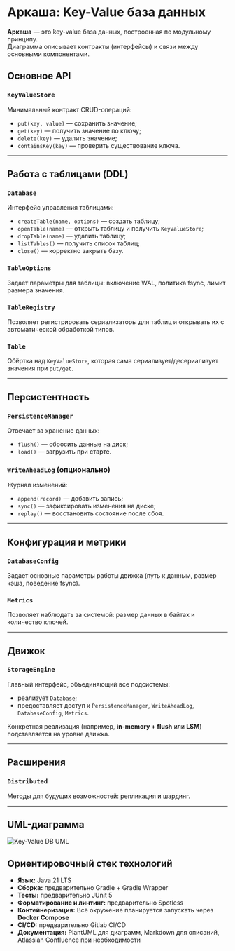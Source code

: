 # Аркаша: Key-Value база данных  

**Аркаша** — это key-value база данных, построенная по модульному принципу.  
Диаграмма описывает контракты (интерфейсы) и связи между основными компонентами.  

## Основное API  
### `KeyValueStore`  
Минимальный контракт CRUD-операций:  

- `put(key, value)` — сохранить значение;  
- `get(key)` — получить значение по ключу;  
- `delete(key)` — удалить значение;  
- `containsKey(key)` — проверить существование ключа.  

---

## Работа с таблицами (DDL)  
### `Database`  
Интерфейс управления таблицами:  

- `createTable(name, options)` — создать таблицу;  
- `openTable(name)` — открыть таблицу и получить `KeyValueStore`;  
- `dropTable(name)` — удалить таблицу;  
- `listTables()` — получить список таблиц;  
- `close()` — корректно закрыть базу.  

### `TableOptions`  
Задает параметры для таблицы: включение WAL, политика fsync, лимит размера значения.  

### `TableRegistry`  
Позволяет регистрировать сериализаторы для таблиц и открывать их с автоматической обработкой типов.  

### `Table`  
Обёртка над `KeyValueStore`, которая сама сериализует/десериализует значения при `put/get`.  

---

## Персистентность  
### `PersistenceManager`  
Отвечает за хранение данных:  

- `flush()` — сбросить данные на диск;  
- `load()` — загрузить при старте.  

### `WriteAheadLog` (опционально)  
Журнал изменений:  

- `append(record)` — добавить запись;  
- `sync()` — зафиксировать изменения на диске;  
- `replay()` — восстановить состояние после сбоя.  

---

## Конфигурация и метрики  
### `DatabaseConfig`  
Задает основные параметры работы движка (путь к данным, размер кэша, поведение fsync).  

### `Metrics`  
Позволяет наблюдать за системой: размер данных в байтах и количество ключей.  

---

## Движок  
### `StorageEngine`  
Главный интерфейс, объединяющий все подсистемы:  

- реализует `Database`;  
- предоставляет доступ к `PersistenceManager`, `WriteAheadLog`, `DatabaseConfig`, `Metrics`.  

Конкретная реализация (например, **in-memory + flush** или **LSM**) подставляется на уровне движка.  

---

## Расширения  
### `Distributed`   
Методы для будущих возможностей: репликация и шардинг.  

---

## UML-диаграмма

![Key-Value DB UML](https://www.plantuml.com/plantuml/png/fLPVR-D447_tfvWt7D4a28cNY3jTsnnIHQjMxHqy81usyIInwknQk-kxC-MaNgNZXKEL44y88SGd22TwX1ujNy7-2dmIPcp7yUPSyK2bHlRCxFn-ysTc_S1OeMqoZpmRsWZXKqoxduaeGHZkWBydBUg96AFfm3_dFy3ZWtqOQZ6nu2Tn82m67Sypfw6CXHPp64V2c6rhTJXABEwDbJm9lqBumFFUWtlq1xjA8v3OQZ6s1lpTuyV3Jg7omXKKKoWOd5YsFlC0teSuiVuffblmX3MTGZR5GjQ1GIajX056Q74b7oaLeP2iAM15A0svtrG_znhm9wX34H5lNM6RbS0lmVbWQl6BBol0jPuo8cejsmcPkiwFK9lGM9HZF11IJ6kGIPIOcL_4eiAW44LA1BN4TVEv3Yrkpr04-sfQUH1nZ3BmDOwL3ceMZaUJoh6BeJ6EH7e7of326Gc3kqfEmXKCntWaRCdrX4ejfsLwnNY6NEv2GKxAi1ZoK7vIHzUQyWCaFsEpoZSvsPCxHDyKHo9LGL3LpAvAf5sBdzUjDHpkGn-acAE9kM71VoH64HgdlPfHLMYAibPO-dosZeaGt4OiWzGeBBQORv4V6offI5Ae3yjN9zc1Ld4Rb5DqwewIU9bWj1-NLlTB0f4ow9Ihc3a7imhigOWUIXO7pY2uDTbGpSMpCc8gGL60gfJhD3zAO-nET4Yj5gNmL7FNQL1FK7F3SThBH8W8I0NKNAYh4ZIO7kEKujHfGRKBmGW6TLrOifuvpHGEH5nbOQindcL6TE4AjK-desP1rYvOMByusURYRnpih2guaToAwanGuDZI7Dsx0DlsLyt1NMD2flzhYLKrUYYdeKJmmtaSuHpf15UaIztFyMtE0mSWfbWTEcjhimgPba0XS_T26Tzwhx59ovuh-wiST3PP3Ns3z-6gS_emIMoY4OnDHkQT0GvDTSC4S5PliN0ix0PbCnFQtQ0Lq356HKhCB8mhzsuMUhslxwyRijuOtUvzj-umQEoFZcFeZkJ0MHsgMWwU2yl7MZ97XnE3fiNMlGROh3c0dPOJRkdeI81yQnXGiiLwtSJ_PLaLaypmMQoOhUSCkWFUedAGwf7kb9QjUUTOQxNhO3s9_SRjx7bIMGGTJcSMrEIT0Sv-ofRP3Vt_bIsoj_ahUhxDhe0_KM3xQ6_0CyvptAU1xPSJsc-CeqV90KQeS4RAMZLde3fiu4lAwOH-VINqruk_NxTKZsdzIdH-ozvco_oRR07trbSSTJWn_9l4osm9-Slyd2nliYiE8h_itKceVJYpd_EBx7LsbL_aB_Y9_N0A-2r_DQW_K4YsWEntWdYHNMzviFfC8IBdJ8CFB_9p-htgmOuOdoPnNwFX9FCd9DaHwJ-oDwJUP1ZXX2lZjdL1hOhobi3hsWo81JrVGf1eCGgZqAP5lduXvWlE5w4i-1YPC6X-IK4jEJmMl8OFkny1cL5ooUobGyRf4wVP6U37WiSrXKl9ocxoRxC_cGevpzwGwXhyK7RdE5SwNNtOkLbZ9qjc2Fid1vqUPDz3_XsvkYL75QChuFSYrEli5lY7a2wun8HyqM3xW9wIUVGl)

## Ориентировочный стек технологий

- **Язык:** Java 21 LTS   
- **Сборка:** предварительно Gradle + Gradle Wrapper  
- **Тесты:** предварительно JUnit 5  
- **Форматирование и линтинг:** предварительно Spotless  
- **Контейнеризация:** Всё окружение планируется запускать через **Docker Compose**  
- **CI/CD:** предварительно Gitlab CI/CD 
- **Документация:** PlantUML для диаграмм, Markdown для описаний, Atlassian Confluence при необходимости
